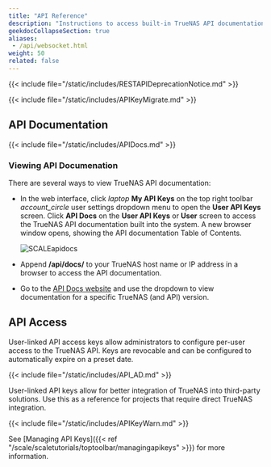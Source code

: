 ```yaml
---
title: "API Reference"
description: "Instructions to access built-in TrueNAS API documentation and links to static copies of the API documentation."
geekdocCollapseSection: true
aliases:
 - /api/websocket.html
weight: 50
related: false
---
```


{{< include file="/static/includes/RESTAPIDeprecationNotice.md" >}}

{{< include file="/static/includes/APIKeyMigrate.md" >}}

## API Documentation

{{< include file="/static/includes/APIDocs.md" >}}

### Viewing API Documenation

There are several ways to view TrueNAS API documentation:

* In the web interface, click <i class="material-icons" aria-hidden="true" title="laptop" style="vertical-align: top;">laptop</i> **My API Keys** on the top right toolbar <i class="material-icons" aria-hidden="true">account_circle</i> user settings dropdown menu to open the **User API Keys** screen.
   Click **API Docs** on the **User API Keys** or **User** screen to access the TrueNAS API documentation built into the system.
   A new browser window opens, showing the API documentation Table of Contents.

   ![SCALEapidocs](/images/SCALE/Dashboard/APIKeysScreen.png "API Docs location")

* Append **/api/docs/** to your TrueNAS host name or IP address in a browser to access the API documentation.

* Go to the [API Docs website](https://api.truenas.com) and use the dropdown to view documentation for a specific TrueNAS (and API) version.

## API Access

User-linked API access keys allow administrators to configure per-user access to the TrueNAS API.
Keys are revocable and can be configured to automatically expire on a preset date.
  
{{< include file="/static/includes/API_AD.md" >}}

User-linked API keys allow for better integration of TrueNAS into third-party solutions.
Use this as a reference for projects that require direct TrueNAS integration.

{{< include file="/static/includes/APIKeyWarn.md" >}}

See [Managing API Keys]({{< ref "/scale/scaletutorials/toptoolbar/managingapikeys" >}}) for more information.
